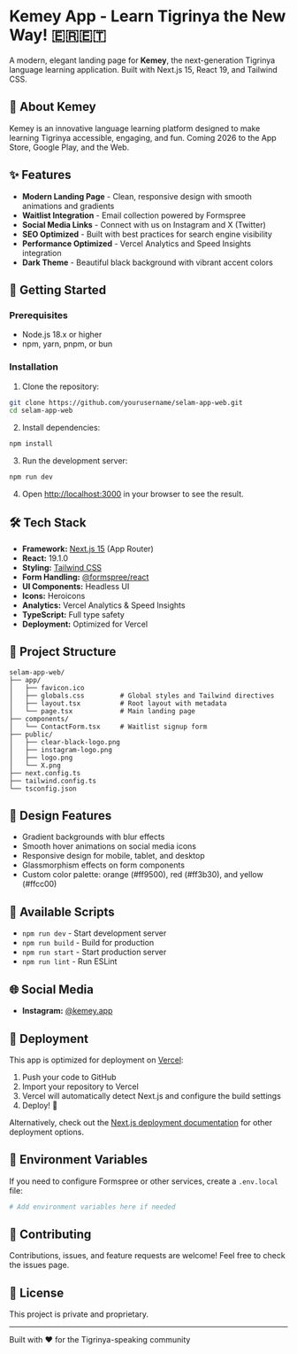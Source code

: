 # Kemey App - Learn Tigrinya the New Way! 🇪🇷🇪🇹

A modern, elegant landing page for **Kemey**, the next-generation Tigrinya language learning application. Built with Next.js 15, React 19, and Tailwind CSS.

## 🌟 About Kemey

Kemey is an innovative language learning platform designed to make learning Tigrinya accessible, engaging, and fun. Coming 2026 to the App Store, Google Play, and the Web.

## ✨ Features

- **Modern Landing Page** - Clean, responsive design with smooth animations and gradients
- **Waitlist Integration** - Email collection powered by Formspree
- **Social Media Links** - Connect with us on Instagram and X (Twitter)
- **SEO Optimized** - Built with best practices for search engine visibility
- **Performance Optimized** - Vercel Analytics and Speed Insights integration
- **Dark Theme** - Beautiful black background with vibrant accent colors

## 🚀 Getting Started

### Prerequisites

- Node.js 18.x or higher
- npm, yarn, pnpm, or bun

### Installation

1. Clone the repository:

```bash
git clone https://github.com/yourusername/selam-app-web.git
cd selam-app-web
```

2. Install dependencies:

```bash
npm install
```

3. Run the development server:

```bash
npm run dev
```

4. Open [http://localhost:3000](http://localhost:3000) in your browser to see the result.

## 🛠️ Tech Stack

- **Framework:** [Next.js 15](https://nextjs.org/) (App Router)
- **React:** 19.1.0
- **Styling:** [Tailwind CSS](https://tailwindcss.com/)
- **Form Handling:** [@formspree/react](https://formspree.io/)
- **UI Components:** Headless UI
- **Icons:** Heroicons
- **Analytics:** Vercel Analytics & Speed Insights
- **TypeScript:** Full type safety
- **Deployment:** Optimized for Vercel

## 📁 Project Structure

```
selam-app-web/
├── app/
│   ├── favicon.ico
│   ├── globals.css         # Global styles and Tailwind directives
│   ├── layout.tsx          # Root layout with metadata
│   └── page.tsx            # Main landing page
├── components/
│   └── ContactForm.tsx     # Waitlist signup form
├── public/
│   ├── clear-black-logo.png
│   ├── instagram-logo.png
│   ├── logo.png
│   └── X.png
├── next.config.ts
├── tailwind.config.ts
└── tsconfig.json
```

## 🎨 Design Features

- Gradient backgrounds with blur effects
- Smooth hover animations on social media icons
- Responsive design for mobile, tablet, and desktop
- Glassmorphism effects on form components
- Custom color palette: orange (#ff9500), red (#ff3b30), and yellow (#ffcc00)

## 📝 Available Scripts

- `npm run dev` - Start development server
- `npm run build` - Build for production
- `npm run start` - Start production server
- `npm run lint` - Run ESLint

## 🌐 Social Media

- **Instagram:** [@kemey.app](https://www.instagram.com/kemey.app)

## 🚀 Deployment

This app is optimized for deployment on [Vercel](https://vercel.com/):

1. Push your code to GitHub
2. Import your repository to Vercel
3. Vercel will automatically detect Next.js and configure the build settings
4. Deploy! 🎉

Alternatively, check out the [Next.js deployment documentation](https://nextjs.org/docs/app/building-your-application/deploying) for other deployment options.

## 📄 Environment Variables

If you need to configure Formspree or other services, create a `.env.local` file:

```bash
# Add environment variables here if needed
```

## 🤝 Contributing

Contributions, issues, and feature requests are welcome! Feel free to check the issues page.

## 📜 License

This project is private and proprietary.

---

Built with ❤️ for the Tigrinya-speaking community
